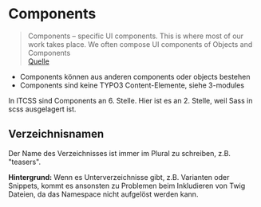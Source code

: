 # Components

> Components – specific UI components. This is where most of our work takes place. We often compose UI components of Objects and Components \
> [Quelle](https://www.xfive.co/blog/itcss-scalable-maintainable-css-architecture/)

- Components können aus anderen components oder objects bestehen
- Components sind keine TYPO3 Content-Elemente, siehe 3-modules

In ITCSS sind Components an 6. Stelle. Hier ist es an 2. Stelle, weil Sass in scss ausgelagert ist.

## Verzeichnisnamen

Der Name des Verzeichnisses ist immer im Plural zu schreiben, z.B. "teasers".

**Hintergrund:** Wenn es Unterverzeichnisse gibt, z.B. Varianten oder Snippets, kommt es ansonsten zu Problemen beim
Inkludieren von Twig Dateien, da das Namespace nicht aufgelöst werden kann.
